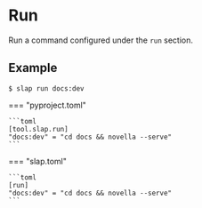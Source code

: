 # Run

Run a command configured under the `run` section.

## Example

    $ slap run docs:dev

=== "pyproject.toml"

    ```toml
    [tool.slap.run]
    "docs:dev" = "cd docs && novella --serve"
    ```

=== "slap.toml"

    ```toml
    [run]
    "docs:dev" = "cd docs && novella --serve"
    ```
